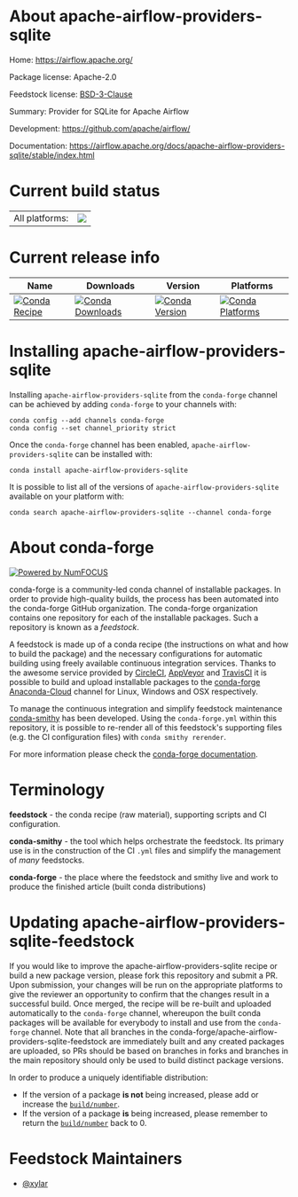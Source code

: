 About apache-airflow-providers-sqlite
=====================================

Home: https://airflow.apache.org/

Package license: Apache-2.0

Feedstock license: [BSD-3-Clause](https://github.com/conda-forge/apache-airflow-providers-sqlite-feedstock/blob/master/LICENSE.txt)

Summary: Provider for SQLite for Apache Airflow

Development: https://github.com/apache/airflow/

Documentation: https://airflow.apache.org/docs/apache-airflow-providers-sqlite/stable/index.html

Current build status
====================


<table><tr><td>All platforms:</td>
    <td>
      <a href="https://dev.azure.com/conda-forge/feedstock-builds/_build/latest?definitionId=11874&branchName=master">
        <img src="https://dev.azure.com/conda-forge/feedstock-builds/_apis/build/status/apache-airflow-providers-sqlite-feedstock?branchName=master">
      </a>
    </td>
  </tr>
</table>

Current release info
====================

| Name | Downloads | Version | Platforms |
| --- | --- | --- | --- |
| [![Conda Recipe](https://img.shields.io/badge/recipe-apache--airflow--providers--sqlite-green.svg)](https://anaconda.org/conda-forge/apache-airflow-providers-sqlite) | [![Conda Downloads](https://img.shields.io/conda/dn/conda-forge/apache-airflow-providers-sqlite.svg)](https://anaconda.org/conda-forge/apache-airflow-providers-sqlite) | [![Conda Version](https://img.shields.io/conda/vn/conda-forge/apache-airflow-providers-sqlite.svg)](https://anaconda.org/conda-forge/apache-airflow-providers-sqlite) | [![Conda Platforms](https://img.shields.io/conda/pn/conda-forge/apache-airflow-providers-sqlite.svg)](https://anaconda.org/conda-forge/apache-airflow-providers-sqlite) |

Installing apache-airflow-providers-sqlite
==========================================

Installing `apache-airflow-providers-sqlite` from the `conda-forge` channel can be achieved by adding `conda-forge` to your channels with:

```
conda config --add channels conda-forge
conda config --set channel_priority strict
```

Once the `conda-forge` channel has been enabled, `apache-airflow-providers-sqlite` can be installed with:

```
conda install apache-airflow-providers-sqlite
```

It is possible to list all of the versions of `apache-airflow-providers-sqlite` available on your platform with:

```
conda search apache-airflow-providers-sqlite --channel conda-forge
```


About conda-forge
=================

[![Powered by
NumFOCUS](https://img.shields.io/badge/powered%20by-NumFOCUS-orange.svg?style=flat&colorA=E1523D&colorB=007D8A)](https://numfocus.org)

conda-forge is a community-led conda channel of installable packages.
In order to provide high-quality builds, the process has been automated into the
conda-forge GitHub organization. The conda-forge organization contains one repository
for each of the installable packages. Such a repository is known as a *feedstock*.

A feedstock is made up of a conda recipe (the instructions on what and how to build
the package) and the necessary configurations for automatic building using freely
available continuous integration services. Thanks to the awesome service provided by
[CircleCI](https://circleci.com/), [AppVeyor](https://www.appveyor.com/)
and [TravisCI](https://travis-ci.com/) it is possible to build and upload installable
packages to the [conda-forge](https://anaconda.org/conda-forge)
[Anaconda-Cloud](https://anaconda.org/) channel for Linux, Windows and OSX respectively.

To manage the continuous integration and simplify feedstock maintenance
[conda-smithy](https://github.com/conda-forge/conda-smithy) has been developed.
Using the ``conda-forge.yml`` within this repository, it is possible to re-render all of
this feedstock's supporting files (e.g. the CI configuration files) with ``conda smithy rerender``.

For more information please check the [conda-forge documentation](https://conda-forge.org/docs/).

Terminology
===========

**feedstock** - the conda recipe (raw material), supporting scripts and CI configuration.

**conda-smithy** - the tool which helps orchestrate the feedstock.
                   Its primary use is in the construction of the CI ``.yml`` files
                   and simplify the management of *many* feedstocks.

**conda-forge** - the place where the feedstock and smithy live and work to
                  produce the finished article (built conda distributions)


Updating apache-airflow-providers-sqlite-feedstock
==================================================

If you would like to improve the apache-airflow-providers-sqlite recipe or build a new
package version, please fork this repository and submit a PR. Upon submission,
your changes will be run on the appropriate platforms to give the reviewer an
opportunity to confirm that the changes result in a successful build. Once
merged, the recipe will be re-built and uploaded automatically to the
`conda-forge` channel, whereupon the built conda packages will be available for
everybody to install and use from the `conda-forge` channel.
Note that all branches in the conda-forge/apache-airflow-providers-sqlite-feedstock are
immediately built and any created packages are uploaded, so PRs should be based
on branches in forks and branches in the main repository should only be used to
build distinct package versions.

In order to produce a uniquely identifiable distribution:
 * If the version of a package **is not** being increased, please add or increase
   the [``build/number``](https://docs.conda.io/projects/conda-build/en/latest/resources/define-metadata.html#build-number-and-string).
 * If the version of a package **is** being increased, please remember to return
   the [``build/number``](https://docs.conda.io/projects/conda-build/en/latest/resources/define-metadata.html#build-number-and-string)
   back to 0.

Feedstock Maintainers
=====================

* [@xylar](https://github.com/xylar/)


